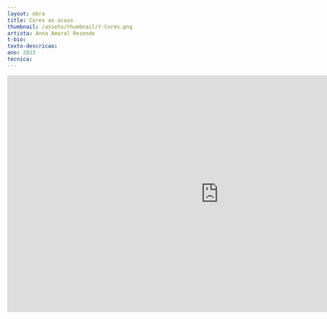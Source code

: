 ```yaml
---
layout: obra
title: Cores ao acaso
thumbnail: /assets/thumbnail/t-Cores.png
artista: Anna Amaral Rezende
t-bio: 
texto-descricao: 
ano: 2023
tecnica: 
---
```

<iframe width="966" height="543" src="https://www.youtube.com/embed/eef3-9J7Xyk" title="CORES AO ACASO - Anna Amaral Rezende" frameborder="0" allow="accelerometer; autoplay; clipboard-write; encrypted-media; gyroscope; picture-in-picture; web-share" allowfullscreen></iframe>